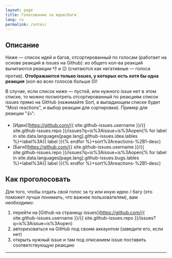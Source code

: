 ```yaml
---
layout: page
title: Голосование за идеи/баги
lang: ru
permalink: /votes/
---
```


<!-- markdownlint-disable MD034 -->

## Описание

Ниже — список идей и багов, отсортированный по голосам (работает на основе реакций в issues на Github): из общего кол-ва реакций вычитаются реакции 👎 и 😕 (считаются как негативные — голоса против). **Отображаются только issues, у которых есть хотя бы одна реакция** (кол-во всех голосов больше 0)!

В случае, если список ниже — пустой, или нужного issue нет в этом списке, то можно посмотреть отсортированный по реакциям список issues прямо на GitHub (нажимайте Sort, в выпадающем списке будет "Most reactions", и выбор реакции для сортировки). Пример для реакции "👍":

* [Идеи](https://github.com/{{ site.github-issues.username }}/{{ site.github-issues.repo }}/issues?q=is%3Aissue+is%3Aopen{% for label in site.data.languages[page.lang].github-issues.idea.lables %}+label%3A{{ label }}{% endfor %}+sort%3Areactions-%2B1-desc)
* [Баги](https://github.com/{{ site.github-issues.username }}/{{ site.github-issues.repo }}/issues?q=is%3Aissue+is%3Aopen{% for label in site.data.languages[page.lang].github-issues.bugs.lables %}+label%3A{{ label }}{% endfor %}+sort%3Areactions-%2B1-desc)

## Как проголосовать

Для того, чтобы отдать свой голос за ту или иную идею / багу (это поможет лучше понимать, что важнее пользователям), вам необходимо:

1. перейти на [Github на страницу issues](https://github.com/{{ site.github-issues.username }}/{{ site.github-issues.repo }}/issues?q=is%3Aissue+is%3Aopen)
1. авторизоваться на GitHub под своим аккаунтом (заведите его, если нет)
1. открыть нужный issue и там под описанием issue поставить соответствующую реакцию

---

<script src="{{ site.baseurl }}/assets/jquery-3.5.1.min.js" type="text/javascript"></script>
<script src="{{ site.baseurl }}/assets/github-issues.js" type="text/javascript"></script>

<div class="github-issues"></div>

<script>
  githubIssuesReactions(
    "{{ site.github-issues.username }}",
    "{{ site.github-issues.repo }}",
    {{ site.github-issues.idea.lables | jsonify }},
    "{{ site.data.languages[page.lang].github-issues.idea.title }}"
  );

  githubIssuesReactions(
    "{{ site.github-issues.username }}",
    "{{ site.github-issues.repo }}",
    {{ site.github-issues.bugs.lables | jsonify }},
    "{{ site.data.languages[page.lang].github-issues.bugs.title }}"
  );
</script>

